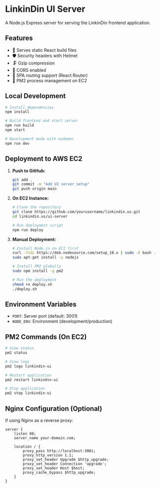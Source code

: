# LinkinDin UI Server

A Node.js Express server for serving the LinkinDin frontend application.

## Features

- 🚀 Serves static React build files
- 🛡️ Security headers with Helmet
- 🗜️ Gzip compression
- 🔄 CORS enabled
- 📱 SPA routing support (React Router)
- 🚀 PM2 process management on EC2

## Local Development

```bash
# Install dependencies
npm install

# Build frontend and start server
npm run build
npm start

# Development mode with nodemon
npm run dev
```

## Deployment to AWS EC2

1. **Push to GitHub:**
   ```bash
   git add .
   git commit -m "Add UI server setup"
   git push origin main
   ```

2. **On EC2 Instance:**
   ```bash
   # Clone the repository
   git clone https://github.com/yourusername/linkindin.us.git
   cd linkindin.us/ui-server
   
   # Run deployment script
   npm run deploy
   ```

3. **Manual Deployment:**
   ```bash
   # Install Node.js on EC2 first
   curl -fsSL https://deb.nodesource.com/setup_18.x | sudo -E bash -
   sudo apt-get install -y nodejs
   
   # Install PM2 globally
   sudo npm install -g pm2
   
   # Run the deployment
   chmod +x deploy.sh
   ./deploy.sh
   ```

## Environment Variables

- `PORT`: Server port (default: 3001)
- `NODE_ENV`: Environment (development/production)

## PM2 Commands (On EC2)

```bash
# View status
pm2 status

# View logs
pm2 logs linkindin-ui

# Restart application
pm2 restart linkindin-ui

# Stop application
pm2 stop linkindin-ui
```

## Nginx Configuration (Optional)

If using Nginx as a reverse proxy:

```nginx
server {
    listen 80;
    server_name your-domain.com;
    
    location / {
        proxy_pass http://localhost:3001;
        proxy_http_version 1.1;
        proxy_set_header Upgrade $http_upgrade;
        proxy_set_header Connection 'upgrade';
        proxy_set_header Host $host;
        proxy_cache_bypass $http_upgrade;
    }
}
```